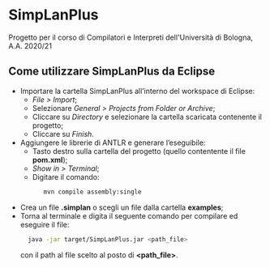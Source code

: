 # SimpLanPlus
Progetto per il corso di Compilatori e Interpreti dell'Università di Bologna, A.A. 2020/21

## Come utilizzare SimpLanPlus da Eclipse

* Importare la cartella SimpLanPlus all’interno del workspace di Eclipse:
  * *File > Import*; 
  * Selezionare *General > Projects from Folder or Archive*; 
  * Cliccare su *Directory* e selezionare la cartella scaricata contenente il progetto; 
  * Cliccare su *Finish*. 
* Aggiungere le librerie di ANTLR e generare l’eseguibile:
  * Tasto destro sulla cartella del progetto (quello contentente il file **pom.xml**); 
  * *Show in > Terminal*; 
  * Digitare il comando: 
    ```bash 
       mvn compile assembly:single
    ```
* Crea un file **.simplan** o scegli un file dalla cartella **examples**; 
* Torna al terminale e digita il seguente comando per compilare ed eseguire il file:
  ```bash 
    java -jar target/SimpLanPlus.jar <path_file>
  ```
  con il path al file scelto al posto di **<path_file>**.